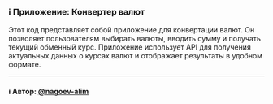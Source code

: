 ### ℹ️ Приложение: Конвертер валют

Этот код представляет собой приложение для конвертации валют.
Он позволяет пользователям выбирать валюты, вводить сумму и получать текущий обменный курс.
Приложение использует API для получения актуальных данных о курсах валют и отображает результаты в удобном формате.

-----
#### ℹ️ Автор: [@nagoev-alim](https://github.com/nagoev-alim)

